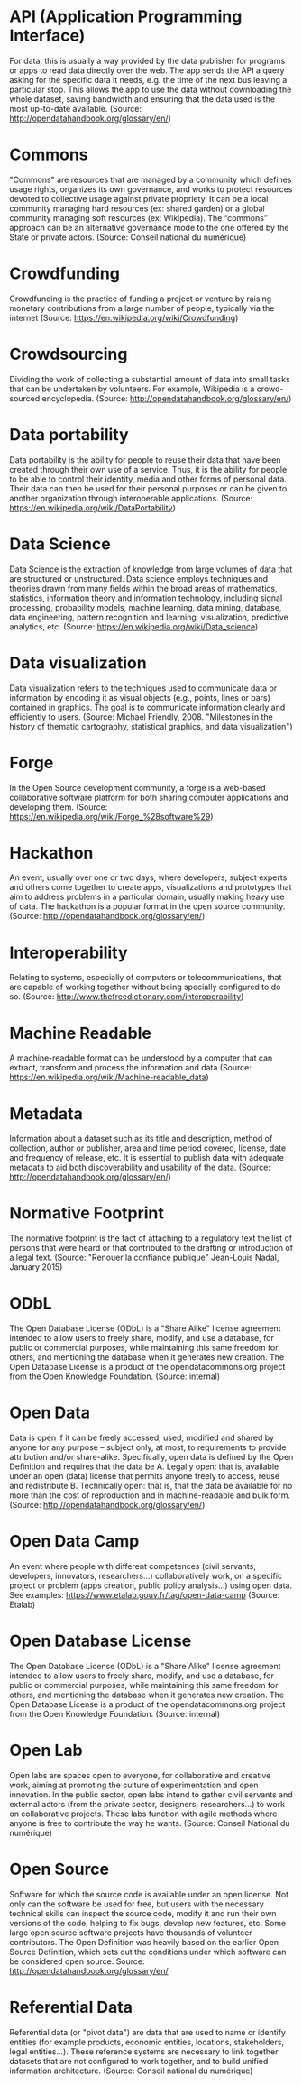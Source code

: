 # API (Application Programming Interface)

For data, this is usually a way provided by the data publisher for programs or apps to read data directly over the web. The app sends the API a query asking for the specific data it needs, e.g. the time of the next bus leaving a particular stop. This allows the app to use the data without downloading the whole dataset, saving bandwidth and ensuring that the data used is the most up-to-date available.
(Source: http://opendatahandbook.org/glossary/en/)

# Commons

"Commons" are resources that are managed by a community which defines usage rights, organizes its own governance, and works to protect resources devoted to collective usage against private propriety. It can be a local community managing hard resources (ex: shared garden) or a global community managing soft resources (ex: Wikipedia). The “commons” approach can be an alternative governance mode to the one offered by the State or private actors.
(Source: Conseil national du numérique)

# Crowdfunding

Crowdfunding is the practice of funding a project or venture by raising monetary contributions from a large number of people, typically via the internet
(Source: https://en.wikipedia.org/wiki/Crowdfunding)

# Crowdsourcing

Dividing the work of collecting a substantial amount of data into small tasks that can be undertaken by volunteers. For example, Wikipedia is a crowd-sourced encyclopedia.
(Source: http://opendatahandbook.org/glossary/en/)

# Data portability

Data portability is the ability for people to reuse their data that have been created through their own use of a service. Thus, it is the ability for people to be able to control their identity, media and other forms of personal data. Their data can then be used for their personal purposes or can be given to another organization through interoperable applications.
(Source: https://en.wikipedia.org/wiki/DataPortability)

# Data Science

Data Science is the extraction of knowledge from large volumes of data that are structured or unstructured. Data science employs techniques and theories drawn from many fields within the broad areas of mathematics, statistics, information theory and information technology, including signal processing, probability models, machine learning, data mining, database, data engineering, pattern recognition and learning, visualization, predictive analytics, etc.
(Source: https://en.wikipedia.org/wiki/Data_science)

# Data visualization

Data visualization refers to the techniques used to communicate data or information by encoding it as visual objects (e.g., points, lines or bars) contained in graphics. The goal is to communicate information clearly and efficiently to users.
(Source: Michael Friendly, 2008. "Milestones in the history of thematic cartography, statistical graphics, and data visualization")

# Forge

In the Open Source development community, a forge is a web-based collaborative software platform for both sharing computer applications and developing them.
(Source: https://en.wikipedia.org/wiki/Forge_%28software%29)

# Hackathon

An event, usually over one or two days, where developers, subject experts and others come together to create apps, visualizations and prototypes that aim to address problems in a particular domain, usually making heavy use of data. The hackathon is a popular format in the open source community.
(Source: http://opendatahandbook.org/glossary/en/)

# Interoperability

Relating to systems, especially of computers or telecommunications, that are capable of working together without being specially configured to do so.
(Source: http://www.thefreedictionary.com/interoperability)

# Machine Readable

A machine-readable format can be understood by a computer that can extract, transform and process the information and data
(Source: https://en.wikipedia.org/wiki/Machine-readable_data)

# Metadata

Information about a dataset such as its title and description, method of collection, author or publisher, area and time period covered, license, date and frequency of release, etc. It is essential to publish data with adequate metadata to aid both discoverability and usability of the data.
(Source: http://opendatahandbook.org/glossary/en/)

# Normative Footprint

The normative footprint is the fact of attaching to a regulatory text the list of persons that were heard or that contributed to the drafting or introduction of a legal text.
(Source: "Renouer la confiance publique" Jean-Louis Nadal, January 2015)

# ODbL

The Open Database License (ODbL) is a "Share Alike" license agreement intended to allow users to freely share, modify, and use a database, for public or commercial purposes, while maintaining this same freedom for others, and mentioning the database when it generates new creation. The Open Database License is a product of the opendatacommons.org project from the Open Knowledge Foundation.
(Source: internal)

# Open Data

Data is open if it can be freely accessed, used, modified and shared by anyone for any purpose – subject only, at most, to requirements to provide attribution and/or share-alike. Specifically, open data is defined by the Open Definition and requires that the data be A. Legally open: that is, available under an open (data) license that permits anyone freely to access, reuse and redistribute B. Technically open: that is, that the data be available for no more than the cost of reproduction and in machine-readable and bulk form.
(Source: http://opendatahandbook.org/glossary/en/)

# Open Data Camp

An event where people with different competences (civil servants, developers, innovators, researchers...) collaboratively work, on a specific project or problem (apps creation, public policy analysis...) using open data. See examples: https://www.etalab.gouv.fr/tag/open-data-camp
(Source: Etalab)

# Open Database License

The Open Database License (ODbL) is a "Share Alike" license agreement intended to allow users to freely share, modify, and use a database, for public or commercial purposes, while maintaining this same freedom for others, and mentioning the database when it generates new creation. The Open Database License is a product of the opendatacommons.org project from the Open Knowledge Foundation.
(Source: internal)

# Open Lab

Open labs are spaces open to everyone, for collaborative and creative work, aiming at promoting the culture of experimentation and open innovation. In the public sector, open labs intend to gather civil servants and external actors (from the private sector, designers, researchers...) to work on collaborative projects. These labs function with agile methods where anyone is free to contribute the way he wants.
(Source: Conseil National du numérique)

# Open Source

Software for which the source code is available under an open license. Not only can the software be used for free, but users with the necessary technical skills can inspect the source code, modify it and run their own versions of the code, helping to fix bugs, develop new features, etc. Some large open source software projects have thousands of volunteer contributors. The Open Definition was heavily based on the earlier Open Source Definition, which sets out the conditions under which software can be considered open source.
Source: http://opendatahandbook.org/glossary/en/

# Referential Data

Referential data (or "pivot data") are data that are used to name or identify entities (for example products, economic entities, locations, stakeholders, legal entities...). These reference systems are necessary to link together datasets that are not configured to work together, and to build unified information architecture.
(Source: Conseil national du numérique)
